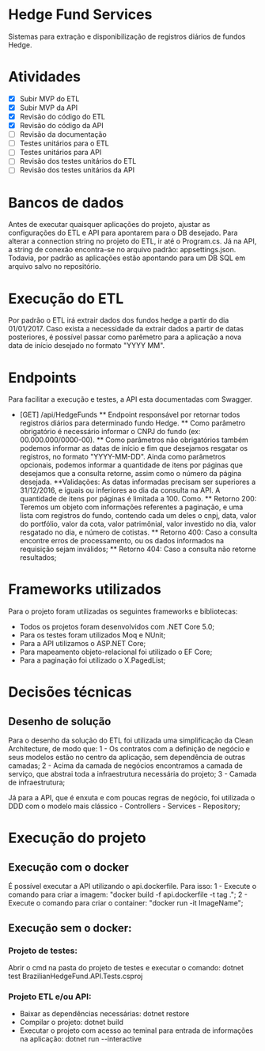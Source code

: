 # Hedge Fund Services
Sistemas para extração e disponibilização de registros diários de fundos Hedge.
 
# Atividades
- [x] Subir MVP do ETL
- [x] Subir MVP da API
- [X] Revisão do código do ETL
- [X] Revisão do código da API
- [ ] Revisão da documentação
- [ ] Testes unitários para o ETL
- [ ] Testes unitários para API
- [ ] Revisão dos testes unitários do ETL
- [ ] Revisão dos testes unitários da API

# Bancos de dados
Antes de executar quaisquer aplicações do projeto, ajustar as configurações do ETL e API para apontarem para o DB desejado. Para alterar a connection string no projeto do ETL, ir até o Program.cs. Já na API, a string de conexão encontra-se no arquivo padrão: appsettings.json.
Todavia, por padrão as aplicações estão apontando para um DB SQL em arquivo salvo no repositório.

# Execução do ETL
Por padrão o ETL irá extrair dados dos fundos hedge a partir do dia 01/01/2017. Caso exista a necessidade da extrair dados a partir de datas posteriores, é possível passar como parêmetro para a aplicação a nova data de início desejado no formato "YYYY MM".

# Endpoints
Para facilitar a execução e testes, a API esta documentadas com Swagger.

* [GET] /api/HedgeFunds
  ** Endpoint responsável por retornar todos registros diários para determinado fundo Hedge. 
  ** Como parâmetro obrigatório é necessário informar o CNPJ do fundo (ex: 00.000.000/0000-00). 
  ** Como parâmetros não obrigatórios também podemos informar as datas de início e fim que desejamos resgatar os registros, no formato "YYYY-MM-DD". Ainda como parâmetros opcionais, podemos informar a quantidade de itens por páginas que desejamos que a consulta retorne, assim como o número da página desejada.
  **Validações: As datas informadas precisam ser superiores a 31/12/2016, e iguais ou inferiores ao dia da consulta na API. A quantidade de itens por páginas é limitada a 100.
  Como.
  ** Retorno 200: Teremos um objeto com informações referentes a paginação, e uma lista com registros do fundo, contendo cada um deles o cnpj, data, valor do portfólio, valor da cota, valor patrimônial, valor investido no dia, valor resgatado no dia, e número de cotistas.
  ** Retorno 400: Caso a consulta encontre erros de processamento, ou os dados informados na requisição sejam inválidos;
  ** Retorno 404: Caso a consulta não retorne resultados;

# Frameworks utilizados
Para o projeto foram utilizadas os seguintes frameworks e bibliotecas:
- Todos os projetos foram desenvolvidos com .NET Core 5.0;
- Para os testes foram utilizados Moq e NUnit;
- Para a API utilizamos o ASP.NET Core;
- Para mapeamento objeto-relacional foi utilizado o EF Core;
- Para a paginação foi utilizado o X.PagedList;

# Decisões técnicas
## Desenho de solução
Para o desenho da solução do ETL foi utilizada uma simplificação da Clean Architecture, de modo que:
1 - Os contratos com a definição de negócio e seus modelos estão no centro da aplicação, sem dependência de outras camadas;
2 - Acima da camada de negócios encontramos a camada de serviço, que abstrai toda a infraestrutura necessária do projeto;
3 - Camada de infraestrutura;

Já para a API, que é enxuta e com poucas regras de negócio, foi utilizada o DDD com o modelo mais clássico - Controllers - Services - Repository;

# Execução do projeto
## Execução com o docker
É possível executar a API utilizando o api.dockerfile. Para isso:
1 - Execute o comando para criar a imagem: "docker build -f api.dockerfile -t tag .";
2 - Execute o comando para criar o container: "docker run -it ImageName";

## Execução sem o docker:
### Projeto de testes:
Abrir o cmd na pasta do projeto de testes e executar o comando: dotnet test BrazilianHedgeFund.API.Tests.csproj

### Projeto ETL e/ou API:
- Baixar as dependências necessárias: dotnet restore
- Compilar o projeto: dotnet build
- Executar o projeto com acesso ao teminal para entrada de informações na aplicação: dotnet run --interactive



 
